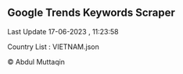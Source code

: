 

## Google Trends Keywords Scraper 
 
Last Update 17-06-2023 , 11:23:58

Country List :
VIETNAM.json



© Abdul Muttaqin 
